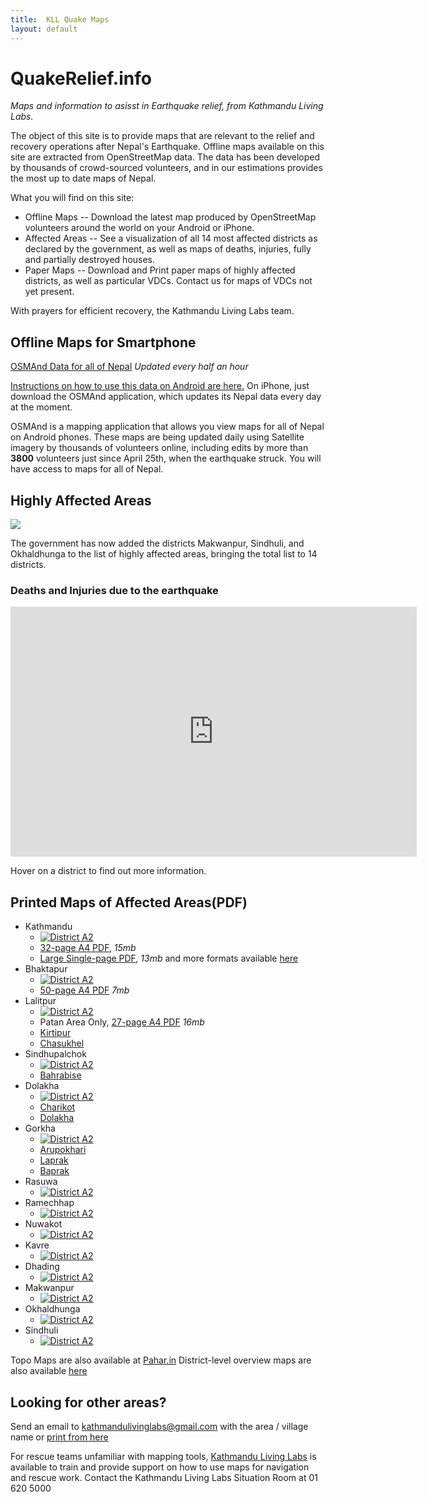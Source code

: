 ```yaml
---
title:  KLL Quake Maps 
layout: default
---
```

# QuakeRelief.info
*Maps and information to asisst in Earthquake relief, from Kathmandu Living Labs.*

The object of this site is to provide maps that are relevant to the relief and recovery operations after Nepal's Earthquake. Offline maps available on this site are extracted from OpenStreetMap data. The data has been developed by thousands of crowd-sourced volunteers, and in our estimations provides the most up to date maps of Nepal.

What you will find on this site:

 * Offline Maps -- Download the latest map produced by OpenStreetMap volunteers around the world on your Android or iPhone.
 * Affected Areas -- See a visualization of all 14 most affected districts as declared by the government, as well as maps of deaths, injuries, fully and partially destroyed houses.
 * Paper Maps -- Download and Print paper maps of highly affected districts, as well as particular VDCs. Contact us for maps of VDCs not yet present.

With prayers for efficient recovery, the Kathmandu Living Labs team.


## <a id="offline-maps">Offline Maps for Smartphone</a>

[OSMAnd Data for all of Nepal](http://52.10.79.204/Nepal-latest.zip) *Updated every half an hour*

[Instructions on how to use this data on Android are here.](https://docs.google.com/document/d/1eQnUxurakreVotXz4wbt194Tn6fJjoSSMME66rokTwc/pub) On iPhone, just download the OSMAnd application, which updates its Nepal data every day at the moment.

OSMAnd is a mapping application that allows you view maps for all of Nepal on Android phones. These maps are being updated daily using Satellite imagery by thousands of volunteers online, including edits by more than **3800** volunteers just since April 25th, when the earthquake struck. You will have access to maps for all of Nepal.


## <a id="affected-areas">Highly Affected Areas</a>
![](img/MostAffectedDistricts.png)

The government has now added the districts Makwanpur, Sindhuli, and Okhaldhunga to the list of highly affected areas, bringing the total list to 14 districts.

### <a id="deaths-injuries">Deaths and Injuries due to the earthquake</a>

<iframe class="height-400" frameborder="0" width="650" height="400" scrolling="no" src="http://kathmandulivinglabs.github.io/nepal-casualty-map/iframe.html"></iframe>

Hover on a district to find out more information.

## <a id="printed-maps">Printed Maps of Affected Areas(PDF)</a>
 * Kathmandu
   * [![District A2](http://54.151.129.0/quake-maps/img/img/Kathmandu.png)](http://54.151.129.0/quake-maps/img/Kathmandu.png)
   * [32-page A4 PDF](https://docs.google.com/document/d/1eQnUxurakreVotXz4wbt194Tn6fJjoSSMME66rokTwc/pub), *15mb*
   * [Large Single-page PDF](http://www.maposmatic.org/results//163571_2015-04-26_22-22_KathmanduBagmatiCentralDevelopmentRegionNepal.pdf), *13mb* and more formats available [here](http://www.maposmatic.org/maps/163571)
 * Bhaktapur
   * [![District A2](http://54.151.129.0/quake-maps/img/thumbs/Bhaktapur.png)](http://54.151.129.0/quake-maps/img/Bhaktapur.png)
   * [50-page A4 PDF](http://www.maposmatic.org/results//163497_2015-04-26_14-05_BhaktapurBagmatiCentralDevelopmentRegionNepal.pdf) *7mb*
 * Lalitpur
   * [![District A2](http://54.151.129.0/quake-maps/img/thumbs/Lalitpur.png)](http://54.151.129.0/quake-maps/img/Lalitpur.png)
   * Patan Area Only, [27-page A4 PDF](http://www.maposmatic.org/results//163662_2015-04-27_10-25_Lalitpur.pdf) *16mb*
   * [Kirtipur](https://cloud.githubusercontent.com/assets/371666/7369122/a2e6e3d8-edcc-11e4-8870-cb58302c0788.png)
   * [Chasukhel](https://cloud.githubusercontent.com/assets/4587826/7360010/d42f39f4-ed13-11e4-8ccf-06b6df824b6e.png)
 * Sindhupalchok
   * [![District A2](http://54.151.129.0/quake-maps/img/thumbs/Sindhupalchok.png)](http://54.151.129.0/quake-maps/img/Sindhupalchok.png)
   * [Bahrabise](https://cloud.githubusercontent.com/assets/371666/7369193/7200ad70-edcd-11e4-8d3d-c36bb86c8eb8.png)
 * Dolakha
   * [![District A2](http://54.151.129.0/quake-maps/img/thumbs/Dolakha.png)](http://54.151.129.0/quake-maps/img/Dolakha.png)
   * [Charikot](https://cloud.githubusercontent.com/assets/371666/7369184/369a7798-edcd-11e4-9d94-998dcd305b3d.png)
   * [Dolakha](https://cloud.githubusercontent.com/assets/4587826/7360012/da9b7758-ed13-11e4-9eff-4cf6b8b2bee0.png)
 * Gorkha
   * [![District A2](http://54.151.129.0/quake-maps/img/thumbs/Gorkha.png)](http://54.151.129.0/quake-maps/img/Gorkha.png)
   * [Arupokhari](http://www.maposmatic.org/results//164512_2015-05-02_10-02_ArupokhariGorkha.png)
   * [Laprak](https://cloud.githubusercontent.com/assets/371666/7369104/779291a0-edcc-11e4-9f18-8331f8d68594.png)
   * [Baprak](https://cloud.githubusercontent.com/assets/371666/7369111/8e87067a-edcc-11e4-97ec-61b0d5313867.png)
 * Rasuwa
   * [![District A2](http://54.151.129.0/quake-maps/img/Rasuwa.png)](http://54.151.129.0/quake-maps/img/Rasuwa.png)
 * Ramechhap
   * [![District A2](http://54.151.129.0/quake-maps/img/thumbs/Ramecchap.png)](http://54.151.129.0/quake-maps/img/Ramecchap.png)
 * Nuwakot
   * [![District A2](http://54.151.129.0/quake-maps/img/thumbs/Nuwakot.png)](http://54.151.129.0/quake-maps/img/Nuwakot.png)
 * Kavre
   * [![District A2](http://54.151.129.0/quake-maps/img/thumbs/Kabhrepalanchok.png)](http://54.151.129.0/quake-maps/img/Kabhrepalanchok.png)
 * Dhading
   * [![District A2](http://54.151.129.0/quake-maps/img/thumbs/Dhading.png)](http://54.151.129.0/quake-maps/img/Dhading.png)
 * Makwanpur
   * [![District A2]((http://54.151.129.0/quake-maps/img/thumbs/Makwanpur.png))](http://54.151.129.0/quake-maps/img/Makwanpur.png)
 * Okhaldhunga
   * [![District A2](http://54.151.129.0/quake-maps/img/thumbs/Okhaldhunga.png)](http://54.151.129.0/quake-maps/img/Okhaldhunga.png)
 * Sindhuli
   * [![District A2](http://54.151.129.0/quake-maps/img/thumbs/Sindhuli.png)](http://54.151.129.0/quake-maps/img/Sindhuli.png)

Topo Maps are also available at [Pahar.in](http://pahar.in/nepal-topo-maps/)
District-level overview maps are also available [here](https://drive.google.com/file/d/0BxrnzVKy1m8GNDY5Rk1oSDVpbVk/view)

## Looking for other areas?
Send an email to kathmandulivinglabs@gmail.com with the area / village name or [print from here](http://geohacker.in/nepal/)


For rescue teams unfamiliar with mapping tools, [Kathmandu Living Labs](http://kathmandulivinglabs.org) is available to train and provide support on how to use maps for navigation and rescue work. Contact the Kathmandu Living Labs Situation Room at 01 620 5000


